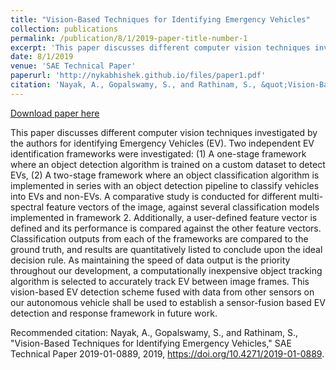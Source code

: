 ```yaml
---
title: "Vision-Based Techniques for Identifying Emergency Vehicles"
collection: publications
permalink: /publication/8/1/2019-paper-title-number-1
excerpt: 'This paper discusses different computer vision techniques investigated by the authors for identifying Emergency Vehicles (EV). Two independent EV identification frameworks were investigated: (1) A one-stage framework where an object detection algorithm is trained on a custom dataset to detect EVs, (2) A two-stage framework where an object classification algorithm is implemented in series with an object detection pipeline to classify vehicles into EVs and non-EVs. A comparative study is conducted for different multi-spectral feature vectors of the image, against several classification models implemented in framework 2. Additionally, a user-defined feature vector is defined and its performance is compared against the other feature vectors. Classification outputs from each of the frameworks are compared to the ground truth, and results are quantitatively listed to conclude upon the ideal decision rule. As maintaining the speed of data output is the priority throughout our development, a computationally inexpensive object tracking algorithm is selected to accurately track EV between image frames. This vision-based EV detection scheme fused with data from other sensors on our autonomous vehicle shall be used to establish a sensor-fusion based EV detection and response framework in future work.'
date: 8/1/2019
venue: 'SAE Technical Paper'
paperurl: 'http://nykabhishek.github.io/files/paper1.pdf'
citation: 'Nayak, A., Gopalswamy, S., and Rathinam, S., &quot;Vision-Based Techniques for Identifying Emergency Vehicles,&quot; SAE Technical Paper 2019-01-0889, 2019, https://doi.org/10.4271/2019-01-0889.'
---
```


<a href='http://nykabhishek.github.io/files/paper1.pdf'>Download paper here</a>

This paper discusses different computer vision techniques investigated by the authors for identifying Emergency Vehicles (EV). Two independent EV identification frameworks were investigated: (1) A one-stage framework where an object detection algorithm is trained on a custom dataset to detect EVs, (2) A two-stage framework where an object classification algorithm is implemented in series with an object detection pipeline to classify vehicles into EVs and non-EVs. A comparative study is conducted for different multi-spectral feature vectors of the image, against several classification models implemented in framework 2. Additionally, a user-defined feature vector is defined and its performance is compared against the other feature vectors. Classification outputs from each of the frameworks are compared to the ground truth, and results are quantitatively listed to conclude upon the ideal decision rule. As maintaining the speed of data output is the priority throughout our development, a computationally inexpensive object tracking algorithm is selected to accurately track EV between image frames. This vision-based EV detection scheme fused with data from other sensors on our autonomous vehicle shall be used to establish a sensor-fusion based EV detection and response framework in future work.

Recommended citation: Nayak, A., Gopalswamy, S., and Rathinam, S., "Vision-Based Techniques for Identifying Emergency Vehicles," SAE Technical Paper 2019-01-0889, 2019, https://doi.org/10.4271/2019-01-0889.